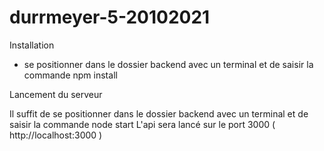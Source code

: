 # durrmeyer-5-20102021




Installation
- se positionner dans le dossier backend avec un terminal et de saisir la commande npm install

Lancement du serveur

Il suffit de se positionner dans le dossier backend avec un terminal et de saisir la commande node start 
L'api  sera lancé sur le port 3000 ( http://localhost:3000 )